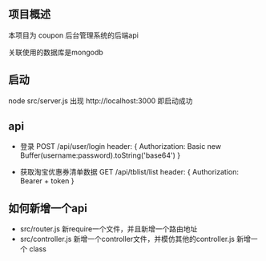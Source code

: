 ## 项目概述

本项目为 coupon 后台管理系统的后端api

关联使用的数据库是mongodb


## 启动
node src/server.js
出现 http://localhost:3000 即启动成功


## api

- 登录
POST /api/user/login
header: {
    Authorization: Basic new Buffer(username:password).toString('base64')
}

- 获取淘宝优惠券清单数据
GET /api/tblist/list
header: {
    Authorization: Bearer + token
}


## 如何新增一个api

- src/router.js 新require一个文件，并且新增一个路由地址
- src/controller.js 新增一个controller文件，并模仿其他的controller.js 新增一个 class
